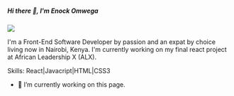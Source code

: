 ##### Hi there 👋, I'm Enock Omwega
![](https://res.cloudinary.com/practicaldev/image/fetch/s--WLCxLHaG--/c_imagga_scale,f_auto,fl_progressive,h_420,q_66,w_1000/https://dev-to-uploads.s3.amazonaws.com/uploads/articles/ouzz1vdmg4v8nqsimpqe.gif)

I'm a Front-End Software Developer by passion and an expat by choice living now in Nairobi, Kenya.
I'm currently working on my final react project at African Leadership X (ALX). 

Skills: React|Javacript|HTML|CSS3

- 🔭 I’m currently working on this page. 




